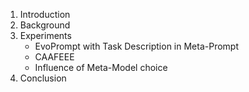 1. Introduction
1. Background
1. Experiments
    - EvoPrompt with Task Description in Meta-Prompt
    - CAAFEEE
    - Influence of Meta-Model choice
1. Conclusion